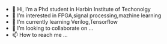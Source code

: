 - 👋 Hi, I’m a Phd student in Harbin Institute of Techonolgy
- 👀 I’m interested in FPGA,signal processing,mazhine learning
- 🌱 I’m currently learning Verilog,Tensorflow
- 💞️ I’m looking to collaborate on ...
- 📫 How to reach me ...

<!---
ZhenhuaLiuNWSUAF/ZhenhuaLiuNWSUAF is a ✨ special ✨ repository because its `README.md` (this file) appears on your GitHub profile.
You can click the Preview link to take a look at your changes.
--->
